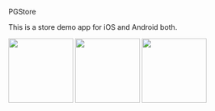 PGStore

This is a store demo app for iOS and Android both.

<img src="[https://github.com/PredictGroup/PGStore/images/Simulator%20Screen%20Shot%20-%20iPhone%2013%20-%202022-09-02%20at%2010.19.03.png" width="128"/>
<img src="[https://github.com/PredictGroup/PGStore/images/Simulator%20Screen%20Shot%20-%20iPhone%2013%20-%202022-09-02%20at%2010.18.56.png" width="128"/>
<img src="[https://github.com/PredictGroup/PGStore/images/Simulator%20Screen%20Shot%20-%20iPhone%2013%20-%202022-09-02%20at%2010.19.00.png" width="128"/>
